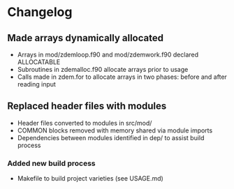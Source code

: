 # Changelog

## Made arrays dynamically allocated
- Arrays in mod/zdemloop.f90 and mod/zdemwork.f90 declared ALLOCATABLE
- Subroutines in zdemalloc.f90 allocate arrays prior to usage
- Calls made in zdem.for to allocate arrays in two phases: before and after reading input

## Replaced header files with modules
- Header files converted to modules in src/mod/
- COMMON blocks removed with memory shared via module imports
- Dependencies between modules identified in dep/ to assist build process

### Added new build process
- Makefile to build project varieties (see USAGE.md)
